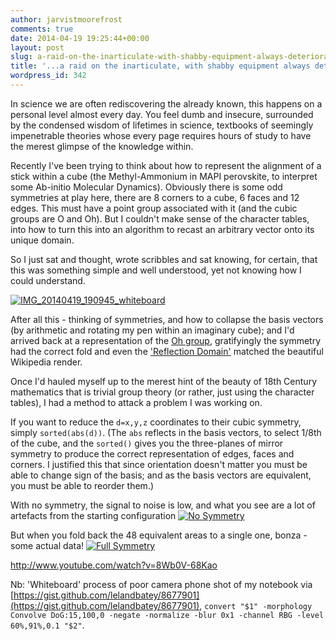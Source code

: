 ```yaml
---
author: jarvistmoorefrost
comments: true
date: 2014-04-19 19:25:44+00:00
layout: post
slug: a-raid-on-the-inarticulate-with-shabby-equipment-always-deteriorating
title: '...a raid on the inarticulate, with shabby equipment always deteriorating'
wordpress_id: 342
---
```


In science we are often rediscovering the already known, this happens on a personal level almost every day. You feel dumb and insecure, surrounded by the condensed wisdom of lifetimes in science, textbooks of seemingly impenetrable theories whose every page requires hours of study to have the merest glimpse of the knowledge within.

Recently I've been trying to think about how to represent the alignment of a stick within a cube (the Methyl-Ammonium in MAPI perovskite, to interpret some Ab-initio Molecular Dynamics). Obviously there is some odd symmetries at play here, there are 8 corners to a cube, 6 faces and 12 edges. This must have a point group associated with it (and the cubic groups are O and Oh). But I couldn't make sense of the character tables, into how to turn this into an algorithm to recast an arbitrary vector onto its unique domain.

So I just sat and thought, wrote scribbles and sat knowing, for certain, that this was something simple and well understood, yet not knowing how I could understand.

[![IMG_20140419_190945_whiteboard](http://jarvistmoorefrost.files.wordpress.com/2014/04/img_20140419_190945_whiteboard.jpg?w=497)](http://jarvistmoorefrost.files.wordpress.com/2014/04/img_20140419_190945_whiteboard.jpg)

After all this - thinking of symmetries, and how to collapse the basis vectors (by arithmetic and rotating my pen within an imaginary cube); and I'd arrived back at a representation of the [Oh group](http://en.wikipedia.org/wiki/Octahedral_symmetry), gratifyingly the symmetry had the correct fold and even the ['Reflection Domain'](http://en.wikipedia.org/wiki/File:Octahedral_reflection_domains.png) matched the beautiful Wikipedia render.

Once I'd hauled myself up to the merest hint of the beauty of 18th Century mathematics that is trivial group theory (or rather, just using the character tables), I had a method to attack a problem I was working on.

If you want to reduce the `d=x,y,z` coordinates to their cubic symmetry, simply `sorted(abs(d))`. (The `abs` reflects in the basis vectors, to select 1/8th of the cube, and the `sorted()` gives you the three-planes of mirror symmetry to produce the correct representation of edges, faces and corners. I justified this that since orientation doesn't matter you must be able to change sign of the basis; and as the basis vectors are equivalent, you must be able to reorder them.)

With no symmetry, the signal to noise is low, and what you see are a lot of artefacts from the starting configuration
[![No Symmetry](http://jarvistmoorefrost.files.wordpress.com/2014/04/nosymm_equilib.png?w=497)](http://jarvistmoorefrost.files.wordpress.com/2014/04/nosymm_equilib.png)

But when you fold back the 48 equivalent areas to a single one, bonza - some actual data!
[![Full Symmetry](http://jarvistmoorefrost.files.wordpress.com/2014/04/fullsymm_equilib.png?w=497)](http://jarvistmoorefrost.files.wordpress.com/2014/04/fullsymm_equilib.png)

http://www.youtube.com/watch?v=8Wb0V-68Kao

Nb: 'Whiteboard' process of poor camera phone shot of my notebook via [https://gist.github.com/lelandbatey/8677901](https://gist.github.com/lelandbatey/8677901), `convert "$1" -morphology Convolve DoG:15,100,0 -negate -normalize -blur 0x1 -channel RBG -level 60%,91%,0.1 "$2"`.
